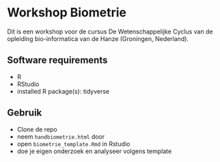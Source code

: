 # Workshop Biometrie

Dit is een workshop voor de cursus De Wetenschappelijke Cyclus
van de opleiding bio-informatica van de Hanze (Groningen, Nederland).

## Software requirements

- R
- RStudio
- installed R package(s): tidyverse

## Gebruik

- Clone de repo
- neem `handbiometrie.html` door
- open `biometrie_template.Rmd` in Rstudio
- doe je eigen onderzoek en analyseer volgens template



